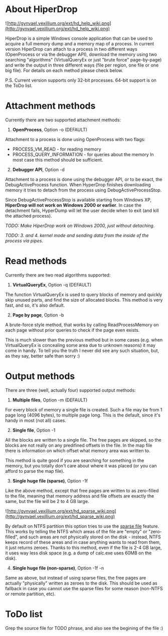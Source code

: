 # About HiperDrop #

![http://gynvael.vexillium.org/ext/hd_help_wiki.png](http://gynvael.vexillium.org/ext/hd_help_wiki.png)

HiperDrop is a simple Windows console application that can be used to acquire a full memory dump and a memory map of a process. In current version HiperDrop can attach to a process in two different ways (OpenProcess or via the debugger API), download the memory using two searching "algorithms" (VirtualQueryEx or just "brute force" page-by-page) and write the output in three different ways (file per region, one file or one big file). For details on each method please check below.

P.S. Current version supports only 32-bit processes. 64-bit support is on the ToDo list.

# Attachment methods #
Currently there are two supported attachment methods:

1. **OpenProcess**, Option -o (DEFAULT)

Attachment to a process is done using OpenProcess with two flags:
  * PROCESS\_VM\_READ - for reading memory
  * PROCESS\_QUERY\_INFORMATION - for queries about the memory
In most case this method should be sufficient.

2. **Debugger API**, Option -d

Attachment to a process is done using the debugger API, or to be exact, the DebugActiveProcess function. When HyperDrop finishes downloading memory it tries to detach from the process using DebugActiveProcessStop.

Since DebugActiveProcessStop is available starting from Windows XP, **HiperDrop will not work on Windows 2000 or earlier**. In case the detachment fails, HyperDump will let the user decide when to exit (and kill the attached process).

_TODO: Make HiperDrop work on Windows 2000, just without detaching._

_TODO: 3. and 4. kernel mode and sending data from the inside of the process via pipes._

# Read methods #
Currently there are two read algorithms supported:

1. **VirtualQueryEx**, Option -q (DEFAULT)

The function VirtualQueryEx is used to query blocks of memory and quickly skip unused parts, and find the size of allocated blocks. This method is very fast, and so, it's also default.

2. **Page by page**, Option -b

A brute-force style method, that works by calling ReadProcessMemory on each page without prior queries to check if the page even exists.

This is much slower than the previous method but in some cases (e.g. when VirtualQueryEx is concealing some area due to unknown reasons) it may come in handy. To tell you the truth I never did see any such situation, but, as they say, better safe than sorry :)

# Output methods #
There are three (well, actually four) supported output methods:

1. **Multiple files**, Option -m (DEFAULT)

For every block of memory a single file is created. Such a file may be from 1 page long (4096 bytes), to multiple page long. This is the default, since it's handy in most (not all) cases.

2. **Single file**, Option -1

All the blocks are written to a single file. The free pages are skipped, so the blocks are not really on any predifined offsets in the file. In the map file there is information on which offset what memory area was written to.

This method is quite good if you are searching for something in the memory, but you totally don't care about where it was placed (or you can afford to parse the map file).

3. **Single huge file (sparse)**, Option -1f

Like the above method, except that free pages are written to as zero-filled to the file, meaning that memory address and file offsets are exactly the same, but the file will be 2 to 4 GB large.

![http://gynvael.vexillium.org/ext/hd_sparse_wiki.png](http://gynvael.vexillium.org/ext/hd_sparse_wiki.png)

By default on NTFS partition this option tries to use the [sparse file](http://en.wikipedia.org/wiki/Sparse_file) feature. This works by telling the NTFS which areas of the file are "empty" or "zero-filled", and such areas are not physically stored on the disk - instead, NTFS keeps record of these areas and in case anything wants to read from them, it just returns zeroes. Thanks to this method, even if the file is 2-4 GB large, it uses way less disk space (e.g. a dump of calc.exe uses 60MB on the disk).


4. **Single huge file (non-sparse)**, Option -1f -n

Same as above, but instead of using sparse files, the free pages are actually "physically" written as zeroes to the disk. This should be used as fallback in case you cannot use the sparse files for some reason (non-NTFS or remote partition, etc).

# ToDo list #
Grep the source file for TODO phrase, and also see the begining of the file :)